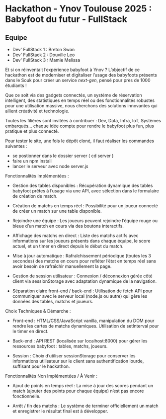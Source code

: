 # Hackathon - Ynov Toulouse 2025 : Babyfoot du futur - FullStack

## Equipe

- Dev' FullStack 1 : Breton Swan
- Dev' FullStack 2 : Douville Leo
- Dev' FullStack 3 : Mamie Melissa

Et si on réinventait l’expérience babyfoot à Ynov ? L’objectif de ce hackathon est de moderniser et digitaliser l’usage des babyfoots présents dans le Souk pour créer un service _next-gen_, pensé pour près de 1000 étudiants !

Que ce soit via des gadgets connectés, un système de réservation intelligent, des statistiques en temps réel ou des fonctionnalités robustes pour une utilisation massive, nous cherchons des solutions innovantes qui allient créativité et technologie.

Toutes les filières sont invitées à contribuer : Dev, Data, Infra, IoT, Systèmes embarqués… chaque idée compte pour rendre le babyfoot plus fun, plus pratique et plus connecté.

Pour tester le site, une fois le dépôt cloné, il faut réaliser les commandes suivantes : 
- se postionner dans le dossier server ( cd server )
- faire un npm install
- lancer le serveur avec node server.js

Fonctionnalités Implémentées :

- Gestion des tables disponibles : Récupération dynamique des tables babyfoot prêtes à l’usage via une API, avec sélection dans le formulaire de création de match.

- Création de matchs en temps réel : Possibilité pour un joueur connecté de créer un match sur une table disponible.

- Rejoindre une équipe : Les joueurs peuvent rejoindre l’équipe rouge ou bleue d’un match en cours via des boutons interactifs.

- Affichage des matchs en direct : Liste des matchs actifs avec informations sur les joueurs présents dans chaque équipe, le score actuel, et un timer en direct depuis le début du match.

- Mise à jour automatique : Rafraîchissement périodique (toutes les 3 secondes) des matchs en cours pour refléter l’état en temps réel sans avoir besoin de rafraîchir manuellement la page.

- Gestion de session utilisateur : Connexion / déconnexion gérée côté client via sessionStorage avec adaptation dynamique de la navigation.

- Séparation claire front-end / back-end : Utilisation de fetch API pour communiquer avec le serveur local (node.js ou autre) qui gère les données des tables, matchs et joueurs.

Choix Techniques & Démarche :

- Front-end : HTML/CSS/JavaScript vanilla, manipulation du DOM pour rendre les cartes de matchs dynamiques. Utilisation de setInterval pour le timer en direct.

- Back-end : API REST (localisée sur localhost:8000) pour gérer les ressources babyfoot : tables, matchs, joueurs.

- Session : Choix d’utiliser sessionStorage pour conserver les informations utilisateur sur le client sans authentification lourde, suffisant pour le hackathon.

Fonctionnalités Non Implémentées / À Venir : 

- Ajout de points en temps réel : La mise à jour des scores pendant un match (ajouter des points pour chaque équipe) n’est pas encore fonctionnelle.

- Arrêt / fin des matchs : Le système de terminer officiellement un match et enregistrer le résultat final est à développer.








